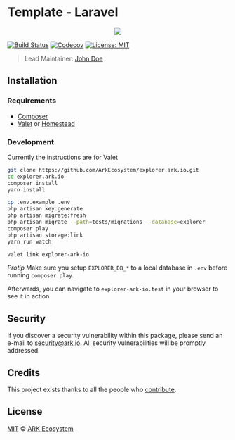 # Template - Laravel

<p align="center">
    <img src="https://github.com/ArkEcosystem/template-laravel/blob/master/banner.png?raw=true" />
</p>

[![Build Status](https://badgen.now.sh/circleci/github/ARKEcosystem/template-laravel)](https://circleci.com/gh/ARKEcosystem/template-laravel)
[![Codecov](https://badgen.now.sh/codecov/c/github/arkecosystem/template-laravel)](https://codecov.io/gh/arkecosystem/template-laravel)
[![License: MIT](https://badgen.now.sh/badge/license/MIT/green)](https://opensource.org/licenses/MIT)

> Lead Maintainer: [John Doe](https://github.com/username)

## Installation

### Requirements

-   [Composer](https://getcomposer.org)
-   [Valet](https://laravel.com/docs/8.x/valet) or [Homestead](https://laravel.com/docs/8.x/homestead)

### Development

Currently the instructions are for Valet

```bash
git clone https://github.com/ArkEcosystem/explorer.ark.io.git
cd explorer.ark.io
composer install
yarn install

cp .env.example .env
php artisan key:generate
php artisan migrate:fresh
php artisan migrate --path=tests/migrations --database=explorer
composer play
php artisan storage:link
yarn run watch

valet link explorer-ark-io
```

*Protip* Make sure you setup `EXPLORER_DB_*` to a local database in `.env` before running `composer play`.

Afterwards, you can navigate to `explorer-ark-io.test` in your browser to see it in action

## Security

If you discover a security vulnerability within this package, please send an e-mail to security@ark.io. All security vulnerabilities will be promptly addressed.

## Credits

This project exists thanks to all the people who [contribute](../../contributors).

## License

[MIT](LICENSE) © [ARK Ecosystem](https://ark.io)
